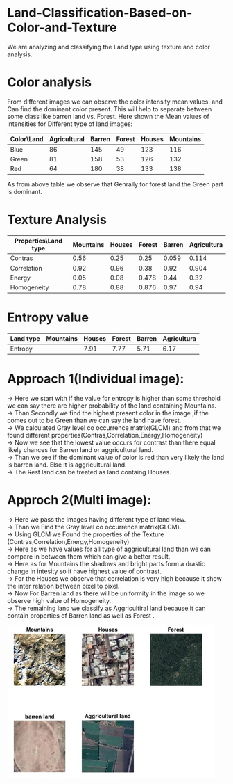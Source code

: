 # Land-Classification-Based-on-Color-and-Texture
We are analyzing and classifying the Land type using texture and color analysis. 

# Color analysis
From different images we can observe the color intensity mean values. and Can find the dominant color present.
This will help to separate between some class like barren land vs. Forest.
Here shown the Mean values of intensities for Different type of land images:

| Color\Land  | Agricultural | Barren | Forest | Houses | Mountains|
| ------------- | ------------- |---------|-----|-----|------|
| Blue | 86 | 145 | 49 | 123 | 116 |
| Green  | 81 | 158 | 53 | 126 | 132 |
|Red|64|180|38|133|138|

As from above table we observe that Genrally for forest land the Green part is dominant. 

# Texture Analysis 

|Properties\Land type|Mountains|Houses|Forest|Barren|Agricultura|
|---------|-------|---------|---------|-------|--------|
|Contras|0.56|0.25|0.25|0.059|0.114|
|Correlation|0.92|0.96|0.38|0.92|0.904|
|Energy|0.05|0.08|0.478|0.44|0.32|
|Homogeneity|0.78|0.88|0.876|0.97|0.94|

# Entropy value
|Land type|Mountains|Houses|Forest|Barren|Agricultura|
|---------|-------|---------|---------|-------|--------|
|Entropy||7.91|7.77|5.71|6.17|6.41|

# Approach 1(Individual image):

-> Here we start with if the value for entropy is higher than some threshold we can say there are higher 
probability of the land containing Mountains.<br />
-> Than Secondly we find the highest present color in the image ,if the comes out to be Green than we can say the land 
have forest.<br />
-> We calculated Gray level co occurrence matrix(GLCM) and from that we found different properties(Contras,Correlation,Energy,Homogeneity)<br />
-> Now we see that the lowest value occurs for contrast than there equal likely chances for Barren land or aggricultural land. <br />
-> Than we see if the dominant value of color is red than very likely the land is barren land. Else it is aggricultural land.<br />
-> The Rest land can be treated as land containg Houses.<br />

# Approch 2(Multi image):

-> Here we pass the images having different type of land view.<br />
-> Than we Find the Gray level co occurrence matrix(GLCM).<br />
-> Using GLCM we Found the properties of the Texture (Contras,Correlation,Energy,Homogeneity)<br />
-> Here as we have values for all type of aggricultural land than we can compare in between them which 
can give a better result.<br />
-> Here as for Mountains the shadows and bright parts form a drastic change in intesity so it have highest value of contrast.<br />
-> For the Houses we observe that correlation is very high because it show the inter relation between pixel to pixel.<br />
-> Now For Barren land as there will be uniformity in the image so we observe high value of Homogeneity.<br /> 
-> The remaining land we classify as Aggricultiral land because it can contain properties of Barren land as well as Forest . <br />

<img src=Term_proj.jpg>
